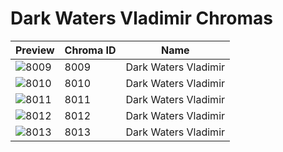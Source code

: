 # Dark Waters Vladimir Chromas

| Preview | Chroma ID | Name |
|---------|-----------|------|
| ![8009](https://raw.communitydragon.org/latest/plugins/rcp-be-lol-game-data/global/default/v1/champion-chroma-images/8/8009.png) | 8009 | Dark Waters Vladimir |
| ![8010](https://raw.communitydragon.org/latest/plugins/rcp-be-lol-game-data/global/default/v1/champion-chroma-images/8/8010.png) | 8010 | Dark Waters Vladimir |
| ![8011](https://raw.communitydragon.org/latest/plugins/rcp-be-lol-game-data/global/default/v1/champion-chroma-images/8/8011.png) | 8011 | Dark Waters Vladimir |
| ![8012](https://raw.communitydragon.org/latest/plugins/rcp-be-lol-game-data/global/default/v1/champion-chroma-images/8/8012.png) | 8012 | Dark Waters Vladimir |
| ![8013](https://raw.communitydragon.org/latest/plugins/rcp-be-lol-game-data/global/default/v1/champion-chroma-images/8/8013.png) | 8013 | Dark Waters Vladimir |